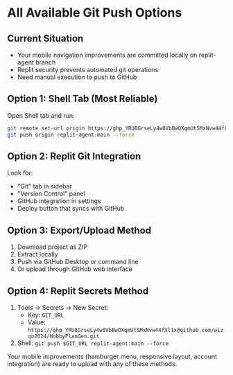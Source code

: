 # All Available Git Push Options

## Current Situation
- Your mobile navigation improvements are committed locally on replit-agent branch
- Replit security prevents automated git operations
- Need manual execution to push to GitHub

## Option 1: Shell Tab (Most Reliable)
Open Shell tab and run:
```bash
git remote set-url origin https://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@github.com/wizqo2024/HobbyPlanGen.git
git push origin replit-agent:main --force
```

## Option 2: Replit Git Integration
Look for:
- "Git" tab in sidebar
- "Version Control" panel
- GitHub integration in settings
- Deploy button that syncs with GitHub

## Option 3: Export/Upload Method
1. Download project as ZIP
2. Extract locally
3. Push via GitHub Desktop or command line
4. Or upload through GitHub web interface

## Option 4: Replit Secrets Method
1. Tools → Secrets → New Secret:
   - Key: `GIT_URL`
   - Value: `https://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@github.com/wizqo2024/HobbyPlanGen.git`
2. Shell: `git push $GIT_URL replit-agent:main --force`

Your mobile improvements (hamburger menu, responsive layout, account integration) are ready to upload with any of these methods.